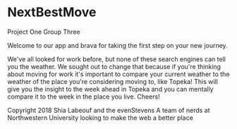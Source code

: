 # NextBestMove
Project One Group Three

Welcome to our app and brava for taking the first step on your new journey. 

We've all looked for work before, but none of these search engines can tell you the weather. We sought out to change that because if you're thinking about moving for work it's important to compare your current weather to the weather of the place you're considering moving to, like Topeka! This will give you the insight to the week ahead in Topeka and you can mentally compare it to the week in the place you live. Cheers!








Copyright 2018 Shia Labeouf and the evenStevens
A team of nerds at Northwestern University looking to make the web a better place